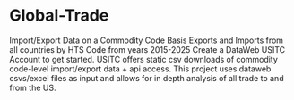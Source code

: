 # Global-Trade
Import/Export Data on a Commodity Code Basis 
Exports and Imports from all countries by HTS Code from years 2015-2025 
Create a DataWeb USITC Account to get started. USITC offers static csv downloads of commodity code-level import/export data + api access. 
This project uses dataweb csvs/excel files as input and allows for in depth analysis of all trade to and from the US. 



